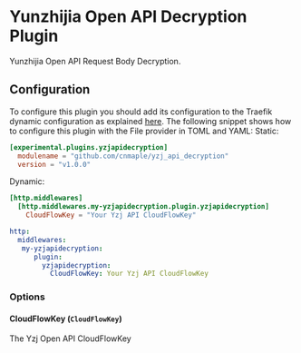 # Yunzhijia Open API Decryption Plugin
Yunzhijia Open API Request Body Decryption.

## Configuration

To configure this plugin you should add its configuration to the Traefik dynamic configuration as explained [here](https://docs.traefik.io/getting-started/configuration-overview/#the-dynamic-configuration).
The following snippet shows how to configure this plugin with the File provider in TOML and YAML:
Static:
```toml
[experimental.plugins.yzjapidecryption]
  modulename = "github.com/cnmaple/yzj_api_decryption"
  version = "v1.0.0"
```

Dynamic:

```toml
[http.middlewares]
  [http.middlewares.my-yzjapidecryption.plugin.yzjapidecryption]
    CloudFlowKey = "Your Yzj API CloudFlowKey"
```

```yaml
http:
  middlewares:
   my-yzjapidecryption:
      plugin:
        yzjapidecryption:
          CloudFlowKey: Your Yzj API CloudFlowKey
```

### Options

#### CloudFlowKey (`CloudFlowKey`)

The Yzj Open API CloudFlowKey
